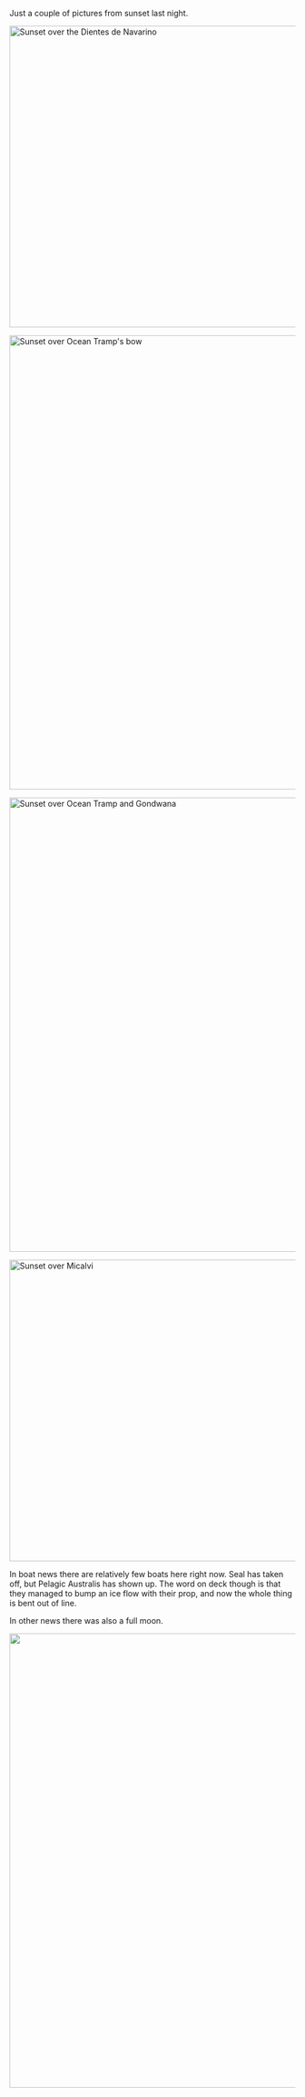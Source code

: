 <html><body><p>Just a couple of pictures from sunset last night.



<a rel="attachment wp-att-429" href="http://alexkerney.com/2011/01/sunset/_dsc0008/"><img class="aligncenter size-full wp-image-429" title="Sunset" src="http://alexkerney.com/wp-content/uploads/2011/01/DSC0008.jpg" alt="Sunset over the Dientes de Navarino" width="800" height="531"></a>



<a rel="attachment wp-att-430" href="http://alexkerney.com/2011/01/sunset/_dsc0012/"><img class="aligncenter size-full wp-image-430" title="Sunset" src="http://alexkerney.com/wp-content/uploads/2011/01/DSC0012.jpg" alt="Sunset over Ocean Tramp's bow" width="531" height="800"></a>



<a rel="attachment wp-att-430" href="http://alexkerney.com/2011/01/sunset/_dsc0012/"></a><a rel="attachment wp-att-431" href="http://alexkerney.com/2011/01/sunset/_dsc0018/"><img class="aligncenter size-full wp-image-431" title="Sunset" src="http://alexkerney.com/wp-content/uploads/2011/01/DSC0018.jpg" alt="Sunset over Ocean Tramp and Gondwana" width="533" height="800"></a>



<a rel="attachment wp-att-432" href="http://alexkerney.com/2011/01/sunset/_dsc0021/"><img class="aligncenter size-full wp-image-432" title="Sunset" src="http://alexkerney.com/wp-content/uploads/2011/01/DSC0021.jpg" alt="Sunset over Micalvi" width="800" height="531"></a>



In boat news there are relatively few boats here right now. Seal has taken off, but Pelagic Australis has shown up. The word on deck though is that they managed to bump an ice flow with their prop, and now the whole thing is bent out of line.



In other news there was also a full moon.



<a rel="attachment wp-att-433" href="http://alexkerney.com/2011/01/sunset/_dsc0030/"><img class="aligncenter size-full wp-image-433" title="Full Moon" src="http://alexkerney.com/wp-content/uploads/2011/01/DSC0030.jpg" alt="" width="531" height="800"></a></p></body></html>